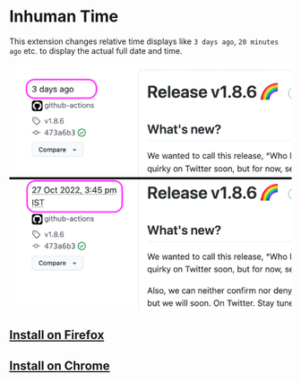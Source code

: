 # Inhuman Time

This extension changes relative time displays like `3 days ago`, `20 minutes ago` etc. to display the actual full date
and time.

![Preview](https://raw.githubusercontent.com/sharat87/inhuman-time/master/media/preview.png)

## [Install on Firefox](https://addons.mozilla.org/en-US/firefox/addon/inhuman-time/)

## [Install on Chrome](https://chrome.google.com/webstore/detail/inhuman-time/nhmgmejfdbadfenlggckjdjamnhngbib)


